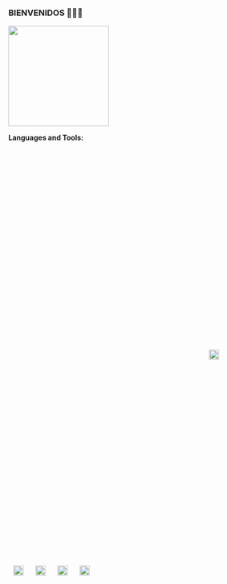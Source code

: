 ### BIENVENIDOS 👩🏻‍💻<br>

  <img height="200" src="https://cibercom.es/wp-content/uploads/2018/12/giphy-2.gif">

**Languages and Tools:** 

<img height="20" style="margin: 400px;" src="https://raw.githubusercontent.com/github/explore/80688e429a7d4ef2fca1e82350fe8e3517d3494d/topics/python/python.png">          <img height="20" style="margin: 10px;" src="https://raw.githubusercontent.com/github/explore/80688e429a7d4ef2fca1e82350fe8e3517d3494d/topics/javascript/javascript.png">              <img height="20" style="margin: 10px;" src="https://raw.githubusercontent.com/github/explore/80688e429a7d4ef2fca1e82350fe8e3517d3494d/topics/mysql/mysql.png">                        <img height="20" style="margin: 10px;" src="https://raw.githubusercontent.com/github/explore/80688e429a7d4ef2fca1e82350fe8e3517d3494d/topics/git/git.png">                            <img height="20" style="margin: 10px;" src="https://raw.githubusercontent.com/github/explore/80688e429a7d4ef2fca1e82350fe8e3517d3494d/topics/terminal/terminal.png">



